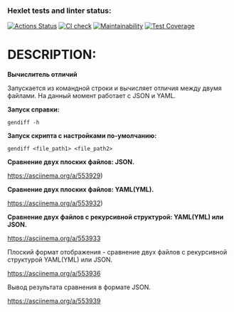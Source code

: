 ### Hexlet tests and linter status:
[![Actions Status](https://github.com/Makeev095/python-project-50/workflows/hexlet-check/badge.svg)](https://github.com/Makeev095/python-project-50/actions)
[![CI check](https://github.com/Makeev095/python-project-50/actions/workflows/main.yml/badge.svg)](https://github.com/Makeev095/python-project-50/actions/workflows/main.yml)
[![Maintainability](https://api.codeclimate.com/v1/badges/100cfc6e3d636bc59659/maintainability)](https://codeclimate.com/github/Makeev095/python-project-50/maintainability)
[![Test Coverage](https://api.codeclimate.com/v1/badges/100cfc6e3d636bc59659/test_coverage)](https://codeclimate.com/github/Makeev095/python-project-50/test_coverage)

# DESCRIPTION:

**Вычислитель отличий**

Запускается из командной строки и вычисляет отличия между двумя файлами. На данный момент работает с JSON и YAML.

**Запуск справки:**

`gendiff -h`

**Запуск скрипта c настройками по-умолчанию:**

`gendiff <file_path1> <file_path2>`

**Сравнение двух плоских файлов: JSON.**

https://asciinema.org/a/553929)

**Сравнение двух плоских файлов: YAML(YML).**

https://asciinema.org/a/553932)

**Сравнение двух файлов c рекурсивной структурой: YAML(YML) или JSON.**

https://asciinema.org/a/553933

Плоский формат отображения - cравнение двух файлов c рекурсивной структурой YAML(YML) или JSON.

https://asciinema.org/a/553936

Вывод результата сравнения в формате JSON.

https://asciinema.org/a/553939
